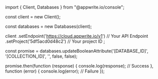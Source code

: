 import { Client,  Databases } from "@appwrite.io/console";

const client = new Client();

const databases = new Databases(client);

client
    .setEndpoint('https://cloud.appwrite.io/v1') // Your API Endpoint
    .setProject('5df5acd0d48c2') // Your project ID
;

const promise = databases.updateBooleanAttribute('[DATABASE_ID]', '[COLLECTION_ID]', '', false, false);

promise.then(function (response) {
    console.log(response); // Success
}, function (error) {
    console.log(error); // Failure
});